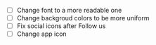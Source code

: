- [ ] Change font to a more readable one
- [ ] Change backgroud colors to be more uniform
- [ ] Fix social icons after Follow us
- [ ] Change app icon